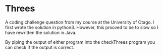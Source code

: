 # Threes
A coding challenge question from my course at the University of Otago. I first wrote the solution in python3. However, this prooved to be to slow so I have rewritten the solution in Java.

By piping the output of either program into the checkThrees program you can check if the output is correct.
